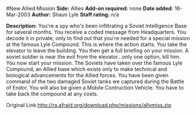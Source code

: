 #New Allied Mission
**Side:** Allies
**Add-on required:** none
**Date added:** 16-Mar-2003
**Author:** Shaun Lyle
**Staff rating:** n/a

**Description:** You&apos;re a spy who&apos;s been infiltrating a Soviet Intelligence Base for several months. You receive a coded message from Headquarters. You decode it in private, only to find out that you&apos;re needed for a special mission at the famous Lyle Compound. This is where the action starts. You take the elevator to leave the building. You then get a full briefing on your mission. A soviet soldier is near the exit from the elevator...only one option, kill him. You now start your mission. The Soviets have taken over the famous Lyle Compound, an Allied base which exists only to make technical and biological advancements for the Allied forces. You have been given command of the two damaged Soviet tanks we captured during the Battle of Endor.  You will also be given a Mobile Contruction Vehicle. You have to take back the compound at any costs.

Original Link:http://ra.afraid.org/download.php/missions/allymiss.zip
